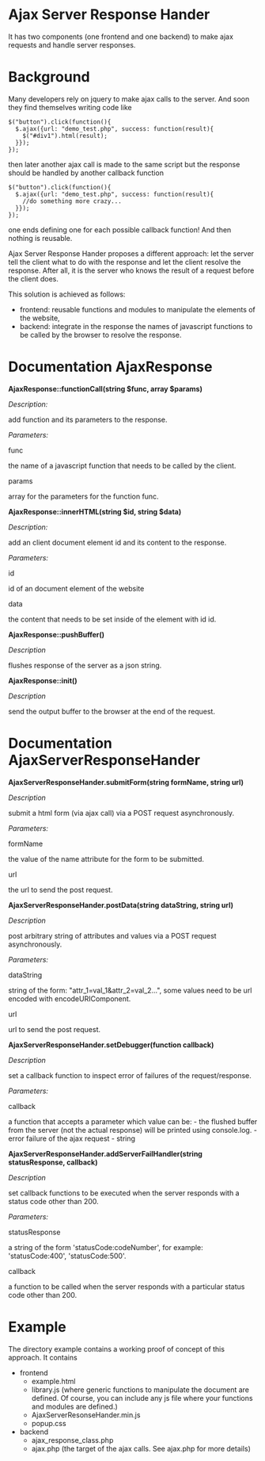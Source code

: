 # Ajax Server Response Hander

It has two components (one frontend and one backend) to make ajax requests and handle
server responses.

# Background

Many developers rely on jquery to make ajax calls to the server. And soon they
find themselves writing code like
```
$("button").click(function(){
  $.ajax({url: "demo_test.php", success: function(result){
    $("#div1").html(result);
  }});
});
```
then later another ajax call is made to the same script but the response should be handled
by another callback function
```
$("button").click(function(){
  $.ajax({url: "demo_test.php", success: function(result){
    //do something more crazy...
  }});
});
```
one ends defining one for each possible callback function! And then nothing is reusable.

Ajax Server Response Hander proposes a different approach: let the server tell the client
what to do with the response and let the client resolve the response. After all, it is
the server who knows the result of a request before the client does.

This solution is achieved as follows:
   - frontend: reusable functions and modules to manipulate the elements of the website,
   - backend: integrate in the response the names of javascript functions to be called by the browser to resolve the response.

# Documentation AjaxResponse

**AjaxResponse::functionCall(string $func, array $params)**

*Description:*

   add function and its parameters to the response.

*Parameters:*

func

   the name of a javascript function that needs to be called by the client.

params

   array for the parameters for the function func.
   
**AjaxResponse::innerHTML(string $id, string $data)**

*Description:*

   add an client document element id and its content to the response.
   
*Parameters:*

id

   id of an document element of the website

data

   the content that needs to be set inside of the element with id id. 


**AjaxResponse::pushBuffer()**

*Description*

   flushes response of the server as a json string.

**AjaxResponse::init()**

*Description*

   send the output buffer to the browser at the end of the request.
   
# Documentation AjaxServerResponseHander

**AjaxServerResponseHander.submitForm(string formName, string url)**

*Description*

   submit a html form (via ajax call) via a POST request asynchronously.

*Parameters:*

formName

   the value of the name attribute for the form to be submitted.
   
url

   the url to send the post request.

**AjaxServerResponseHander.postData(string dataString, string url)**

*Description*

   post arbitrary string of attributes and values via a POST request asynchronously.

*Parameters:*

dataString

   string of the form: "attr_1=val_1&attr_2=val_2...", some values need to be url encoded with encodeURIComponent.
   
url

   url to send the post request.
	
**AjaxServerResponseHander.setDebugger(function callback)**

*Description*

   set a callback function to inspect error of failures of the request/response.

*Parameters:*

callback

   a function that accepts a parameter which value can be:
     - the flushed buffer from the server (not the actual response) will be printed using console.log.
     - error failure of the ajax request
     - string

**AjaxServerResponseHander.addServerFailHandler(string statusResponse, callback)**

*Description*

   set callback functions to be executed when the server responds with a status code other than
   200.

*Parameters:*

statusResponse

   a string of the form 'statusCode:codeNumber', for example: 'statusCode:400', 'statusCode:500'.

callback

   a function to be called when the server responds with a particular status code other than 200.

# Example

The directory example contains a working proof of concept of this approach. It contains
   - frontend
      - example.html 
      - library.js (where generic functions to manipulate the document are defined. Of course, you can include
                any js file where your functions and modules are defined.)
      - AjaxServerResonseHander.min.js
      - popup.css
   - backend      
      - ajax_response_class.php
      - ajax.php (the target of the ajax calls. See ajax.php for more details)












